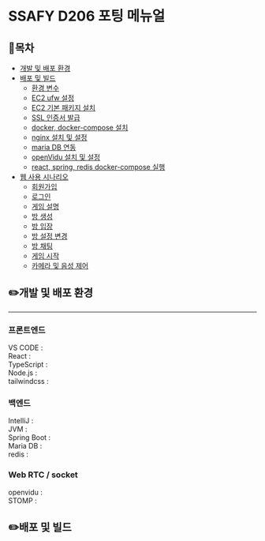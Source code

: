 # SSAFY D206 포팅 메뉴얼

## 📘목차

- [개발 및 배포 환경](#개발-및-배포-환경)
- [배포 및 빌드](#배포-및-빌드)
  - [환경 변수](#환경-변수)
  - [EC2 ufw 설정](#EC2-ufw-설정)
  - [EC2 기본 패키지 설치](#EC2-기본-패키지-설치)
  - [SSL 인증서 발급](#SSL-인증서-발급)
  - [docker, docker-compose 설치](#docker-docker-compose-설치)
  - [nginx 설치 및 설정](#nginx-설치-및-설정)
  - [maria DB 연동](#maria-DB-연동)
  - [openVidu 설치 및 설정](#openVidu-설치-및-설정)
  - [react, spring, redis docker-compose 실행](#react-spring-redis-docker-compose-실행)
- [웹 사용 시나리오](#웹-사용-시나리오)
  - [회원가입](#회원가입)
  - [로그인](#로그인)
  - [게임 설명](#게임-설명)
  - [방 생성](#방-생성)
  - [방 입장](#방-입장)
  - [방 설정 변경](#방-설정-변경)
  - [방 채팅](#방-채팅)
  - [게임 시작](#게임-시작)
  - [카메라 및 음성 제어](#카메라-및-음성-제어)

## ✏️개발 및 배포 환경

<hr>

### 프론트엔드

VS CODE :  
React :  
TypeScript :  
Node.js :  
tailwindcss :

### 백엔드

IntelliJ :  
JVM :  
Spring Boot :  
Maria DB :  
redis :

### Web RTC / socket

openvidu :  
STOMP :

## ✏️배포 및 빌드
